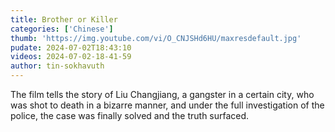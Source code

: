 ```yaml
---
title: Brother or Killer
categories: ['Chinese']
thumb: 'https://img.youtube.com/vi/O_CNJSHd6HU/maxresdefault.jpg'
pudate: 2024-07-02T18:43:10
videos: 2024-07-02-18-41-59
author: tin-sokhavuth
---
```

The film tells the story of Liu Changjiang, a gangster in a certain city, who was shot to death in a bizarre manner, and under the full investigation of the police, the case was finally solved and the truth surfaced.